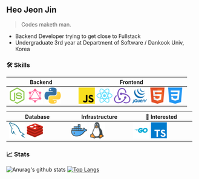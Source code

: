 ## Heo Jeon Jin
> Codes maketh man.

- Backend Developer trying to get close to Fullstack
- Undergraduate 3rd year at Department of Software / Dankook Univ, Korea

### 🛠️ Skills

<table>
<thead>
  <tr>
    <th width="170">Backend</th>
    <th width="280">Frontend</th>
  </tr>
</thead>
<tbody>
  <tr>
    <td >
        <img src="icons/nodejs.png" width="43" />
        <img src="icons/graphql.png" width="43" />
        <img src="icons/python.png" width="43" />
    </td>
    <td>
        <img src="icons/javascript.png" width="43" />
        <img src="icons/react.png" width="43" />
        <img src="icons/redux.png" width="43" />
        <img src="icons/jquery.png" width="43" />
        <img src="icons/html.png" width="43" />
        <img src="icons/css.png" width="43" />
    </td>
  </tr>
</tbody>
</table>

<table>
<thead>
  <tr>
    <th width="150">Database</th>
    <th width="150">Infrastructure</th>
    <th width="150">🤔 Interested</th>
  </tr>
</thead>
<tbody>
  <tr>
    <td>
        <img src="icons/mysql.png" width="43" />
        <img src="icons/redis.png" width="43" />
    </td>
    <td>
        <img src="icons/docker.png" width="43" />
        <img src="icons/linux.png" width="43" />
    </td>
    <td>
        <img src="icons/go.png" width="43" />
        <img src="icons/typescript.png" width="43" />
    </td>
  </tr>
</tbody>
</table>

### 📈 Stats
![Anurag's github stats](https://github-readme-stats.vercel.app/api?username=zinirun&show_icons=true&theme=radical&hide=prs,issues,contribs&hide_border=true&hide_title=true&hide_rank=true)
[![Top Langs](https://github-readme-stats.vercel.app/api/top-langs/?username=anuraghazra&layout=compact)](https://github.com/zinirun)